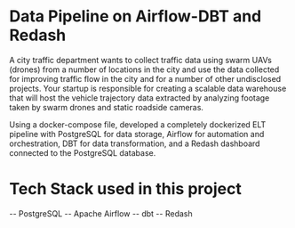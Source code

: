 # Data Pipeline on Airflow-DBT and Redash
A city traffic department wants to collect traffic data using swarm UAVs (drones) from a number of locations in the city and use the data collected for improving traffic flow in the city and for a number of other undisclosed projects. Your startup is responsible for creating a scalable data warehouse that will host the vehicle trajectory data extracted by analyzing footage taken by swarm drones and static roadside cameras.

Using a docker-compose file, developed a completely dockerized ELT pipeline with PostgreSQL for data storage, Airflow for automation and orchestration, DBT for data transformation, and a Redash dashboard connected to the PostgreSQL database.

# Tech Stack used in this project

-- PostgreSQL
-- Apache Airflow
-- dbt
-- Redash
